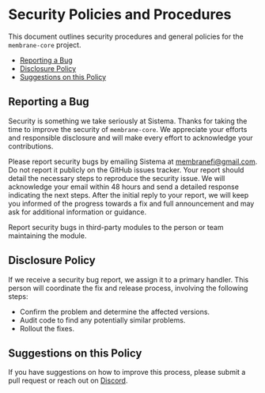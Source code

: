 # Security Policies and Procedures
This document outlines security procedures and general policies for the `membrane-core` project.
* [Reporting a Bug](#reporting-a-bug)
* [Disclosure Policy](#disclosure-policy)
* [Suggestions on this Policy](#comments-on-this-policy)

## Reporting a Bug
Security is something we take seriously at Sistema. Thanks for taking the time to improve the security of `membrane-core`. We appreciate your efforts and responsible disclosure and will make every effort to acknowledge your contributions.

Please report security bugs by emailing Sistema at membranefi@gmail.com. Do not report it publicly on the GitHub issues tracker. Your report should detail the necessary steps to reproduce the security issue. We will acknowledge your email within 48 hours and send a detailed response indicating the next steps. After the initial reply to your report, we will keep you informed of the progress towards a fix and full announcement and may ask for additional information or guidance.

Report security bugs in third-party modules to the person or team maintaining the module.

## Disclosure Policy
If we receive a security bug report, we assign it to a primary handler. This person will coordinate the fix and release process, involving the following steps:
* Confirm the problem and determine the affected versions.
* Audit code to find any potentially similar problems.
* Rollout the fixes.

## Suggestions on this Policy
If you have suggestions on how to improve this process, please submit a
pull request or reach out on [Discord](https://discord.gg/ksT6cdHpbV).